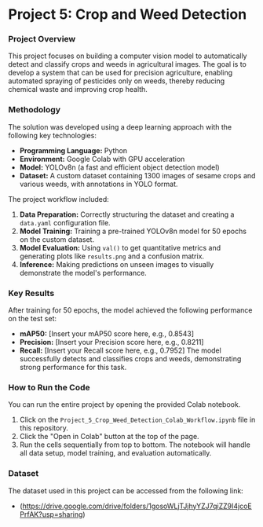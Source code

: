 # Project 5: Crop and Weed Detection

### Project Overview
This project focuses on building a computer vision model to automatically detect and classify crops and weeds in agricultural images. The goal is to develop a system that can be used for precision agriculture, enabling automated spraying of pesticides only on weeds, thereby reducing chemical waste and improving crop health.

### Methodology
The solution was developed using a deep learning approach with the following key technologies:
- **Programming Language:** Python
- **Environment:** Google Colab with GPU acceleration
- **Model:** YOLOv8n (a fast and efficient object detection model)
- **Dataset:** A custom dataset containing 1300 images of sesame crops and various weeds, with annotations in YOLO format.

The project workflow included:
1.  **Data Preparation:** Correctly structuring the dataset and creating a `data.yaml` configuration file.
2.  **Model Training:** Training a pre-trained YOLOv8n model for 50 epochs on the custom dataset.
3.  **Model Evaluation:** Using `val()` to get quantitative metrics and generating plots like `results.png` and a confusion matrix.
4.  **Inference:** Making predictions on unseen images to visually demonstrate the model's performance.

### Key Results
After training for 50 epochs, the model achieved the following performance on the test set:
- **mAP50:** [Insert your mAP50 score here, e.g., 0.8543]
- **Precision:** [Insert your Precision score here, e.g., 0.8211]
- **Recall:** [Insert your Recall score here, e.g., 0.7952]
The model successfully detects and classifies crops and weeds, demonstrating strong performance for this task.

### How to Run the Code
You can run the entire project by opening the provided Colab notebook.
1.  Click on the `Project_5_Crop_Weed_Detection_Colab_Workflow.ipynb` file in this repository.
2.  Click the "Open in Colab" button at the top of the page.
3.  Run the cells sequentially from top to bottom. The notebook will handle all data setup, model training, and evaluation automatically.

### Dataset
The dataset used in this project can be accessed from the following link:
- (https://drive.google.com/drive/folders/1gosoWLjTJjhyYZJ7qiZZ9I4jcoEPrfAK?usp=sharing)

